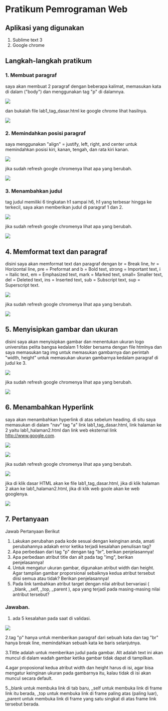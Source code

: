 # Pratikum Pemrograman Web
## Aplikasi yang digunakan
1. Sublime text 3
2. Google chrome

## Langkah-langkah pratikum
### 1. Membuat paragraf
saya akan membuat 2 paragraf dengan beberapa kalimat,
memasukan kata di dalam ("body") dan menggunakan tag "p" di dalamnya.

![](Screenshot/3.jpg)

dan bukalah file lab1_tag_dasar.html ke google chrome lihat hasilnya.

![](Screenshot/4.jpg)

### 2. Memindahkan posisi paragraf
saya menggunakan "align" = justify, left, right, and center untuk memindahkan posisi kiri, kanan, tengah, dan rata kiri kanan.

![](Screenshot/5.jpg)

jika sudah refresh google chromenya lihat apa yang berubah.

![](Screenshot/6.jpg)

### 3. Menambahkan judul
tag judul memiliki 6 tingkatan h1 sampai h6, h1 yang terbesar hingga ke terkecil, saya akan memberikan judul di paragraf 1 dan 2.

![](Screenshot/7.jpg)

jika sudah refresh google chromenya lihat apa yang berubah.

![](Screenshot/8.jpg)

## 4. Memformat text dan paragraf
disini saya akan memformat text dan paragraf dengan 
br = Break line, hr = Horizontal line, pre = Preformat and b = Bold text, strong = Important text, i = Italic text, em = Emphasized text, mark = Marked text, small= Smaller text, del = Deleted text, ins = Inserted text, sub = Subscript text, sup = Superscript text. 

![](Screenshot/9.jpg)

jika sudah refresh google chromenya lihat apa yang berubah.

![](Screenshot/10.jpg)

## 5. Menyisipkan gambar dan ukuran 
disini saya akan menyisipkan gambar dan menentukan ukuran logo universitas pelita bangsa kedalam 1 folder bersama dengan file htmlnya dan saya memasukan tag img untuk memasukan gambarnya dan perintah "width, height" untuk memasukan ukuran gambarnya kedalam paragraf di judul ke 3.

![](Screenshot/12.jpg)

jika sudah refresh google chromenya lihat apa yang berubah.

![](Screenshot/13.jpg)

## 6. Menambahkan Hyperlink
saya akan menambahkan hyperlink di atas sebelum heading.
di situ saya memasukan di dalam "nav" tag "a" link lab1_tag_dasar.html, link halaman ke 2 yaitu lab1_halaman2.html dan link web eksternal link http://www.google.com.

![](Screenshot/12.jpg)

![](Screenshot/14.jpg)

jika sudah refresh google chromenya lihat apa yang berubah.

![](Screenshot/13.jpg)

jika di klik dasar HTML akan ke file lab1_tag_dasar.html, jika di klik halaman 2 akan ke lab1_halaman2.html, jika di klik web goole akan ke web googlenya.

![](Screenshot/15.jpg)

## 7. Pertanyaan
Jawab Pertanyaan Berikut 
1. Lakukan perubahan pada kode sesuai dengan keinginan anda, amati perubahannya adakah error ketika terjadi kesalahan penulisan tag? 
2. Apa perbedaan dari tag "p" dengan tag "br", berikan penjelasannya! 
3. Apa perbedaan atribut title dan alt pada tag "img", berikan penjelasannya!  
4. Untuk mengatur ukuran gambar, digunakan atribut width dan height. Agar tampilan gambar proporsional sebaiknya kedua atribut tersebut diisi semua atau tidak? Berikan penjelasannya!  
5. Pada link tambahkan atribut target dengan nilai atribut bervariasi ( _blank, _self, _top, _parent ), apa yang terjadi pada masing-masing nilai antribut tersebut? 

### Jawaban.
1. ada 5 kesalahan pada saat di validasi.

![](Screenshot/16.jpg)

2.tag "p" hanya untuk memberikan paragraf dari sebuah kata dan tag "br" hanya break line, memindahkan sebuah kata ke baris selanjutnya.

3.Tittle adalah untuk memberikan judul pada gambar. Alt adalah text ini akan muncul di dalam wadah gambar ketika gambar tidak dapat di tampilkan.

4.agar proposional kedua atribut width dan height harus di isi, agar bisa mengatur keinginan ukuran pada gambarnya itu, kalau tidak di isi akan muncul secara default.

5._blank untuk membuka link di tab baru, _self untuk membuka link di frame link itu berada, _top untuk membuka link di frame paling atas (paling luar), _parent untuk membuka link di frame yang satu singkat di atas frame link tersebut berada.
